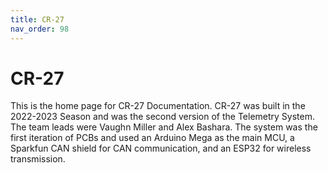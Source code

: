 ```yaml
---
title: CR-27
nav_order: 98
---
```


# CR-27
This is the home page for CR-27 Documentation. CR-27 was built in the 2022-2023 Season and was the second version of the Telemetry System. The team leads were Vaughn Miller and Alex Bashara. The system was the first iteration of PCBs and used an Arduino Mega as the main MCU, a Sparkfun CAN shield for CAN communication, and an ESP32 for wireless transmission.